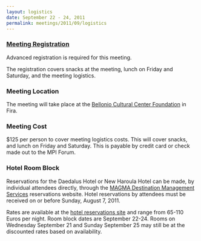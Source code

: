 ```yaml
---
layout: logistics
date: September 22 - 24, 2011
permalink: meetings/2011/09/logistics
---
```


### [Meeting Registration](https://www.ornl.gov/ccsd_registrations/nccs_mpi_forums/)

Advanced registration is required for this meeting.

The registration covers snacks at the meeting, lunch on Friday and Saturday, and the meeting logistics.

### Meeting Location

The meeting will take place at the [Bellonio Cultural Center Foundation](http://www.santonet.gr/exhibitions/belloniocenter.htm) in Fira.

### Meeting Cost

$125 per person to cover meeting logistics costs. This will cover snacks, and lunch on Friday and Saturday. This is payable by credit card or check made out to the MPI Forum.

### Hotel Room Block

Reservations for the Daedalus Hotel or New Haroula Hotel can be made, by individual attendees directly, through the [MAGMA Destination Management Services](http://goo.gl/x2KyU) reservations website. Hotel reservations by attendees must be received on or before Sunday, August 7, 2011.

Rates are available at the [hotel reservations site](http://goo.gl/x2KyU) and range from 65-110 Euros per night. Room block dates are September 22-24\. Rooms on Wednesday September 21 and Sunday September 25 may still be at the discounted rates based on availability.